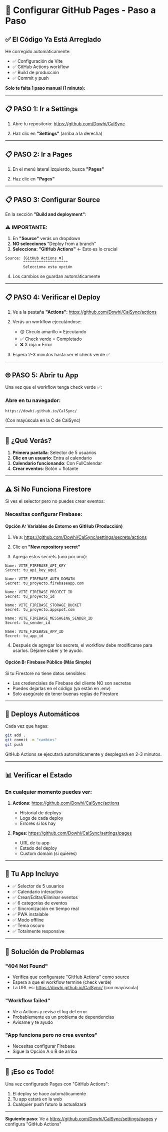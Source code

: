 # 🚀 Configurar GitHub Pages - Paso a Paso

## ✅ El Código Ya Está Arreglado

He corregido automáticamente:
- ✅ Configuración de Vite
- ✅ GitHub Actions workflow
- ✅ Build de producción
- ✅ Commit y push

**Solo te falta 1 paso manual (1 minuto):**

---

## 📋 PASO 1: Ir a Settings

1. Abre tu repositorio: https://github.com/Dowhi/CalSync

2. Haz clic en **"Settings"** (arriba a la derecha)

---

## 📋 PASO 2: Ir a Pages

1. En el menú lateral izquierdo, busca **"Pages"**

2. Haz clic en **"Pages"**

---

## 📋 PASO 3: Configurar Source

En la sección **"Build and deployment"**:

### ⚠️ IMPORTANTE:

1. En **"Source"** verás un dropdown
2. **NO selecciones** "Deploy from a branch"
3. **Selecciona: "GitHub Actions"** ← Esto es lo crucial

```
Source: [GitHub Actions ▼]
        ^^^^^^^^^^^^^^^^^^^^
        Selecciona esta opción
```

4. Los cambios se guardan automáticamente

---

## 📋 PASO 4: Verificar el Deploy

1. Ve a la pestaña **"Actions"**: https://github.com/Dowhi/CalSync/actions

2. Verás un workflow ejecutándose:
   - 🟡 Círculo amarillo = Ejecutando
   - ✅ Check verde = Completado
   - ❌ X roja = Error

3. Espera 2-3 minutos hasta ver el check verde ✅

---

## 🌐 PASO 5: Abrir tu App

Una vez que el workflow tenga check verde ✅:

### Abre en tu navegador:

```
https://dowhi.github.io/CalSync/
```

(Con mayúscula en la C de CalSync)

---

## 🎯 ¿Qué Verás?

1. **Primera pantalla**: Selector de 5 usuarios
2. **Clic en un usuario**: Entra al calendario
3. **Calendario funcionando**: Con FullCalendar
4. **Crear eventos**: Botón + flotante

---

## ⚠️ Si No Funciona Firestore

Si ves el selector pero no puedes crear eventos:

### Necesitas configurar Firebase:

#### Opción A: Variables de Entorno en GitHub (Producción)

1. Ve a: https://github.com/Dowhi/CalSync/settings/secrets/actions

2. Clic en **"New repository secret"**

3. Agrega estos secrets (uno por uno):

```
Name: VITE_FIREBASE_API_KEY
Secret: tu_api_key_aquí

Name: VITE_FIREBASE_AUTH_DOMAIN
Secret: tu_proyecto.firebaseapp.com

Name: VITE_FIREBASE_PROJECT_ID
Secret: tu_proyecto_id

Name: VITE_FIREBASE_STORAGE_BUCKET
Secret: tu_proyecto.appspot.com

Name: VITE_FIREBASE_MESSAGING_SENDER_ID
Secret: tu_sender_id

Name: VITE_FIREBASE_APP_ID
Secret: tu_app_id
```

4. Después de agregar los secrets, el workflow debe modificarse para usarlos. Déjame saber y te ayudo.

#### Opción B: Firebase Público (Más Simple)

Si tu Firestore no tiene datos sensibles:
- Las credenciales de Firebase del cliente NO son secretas
- Puedes dejarlas en el código (ya están en .env)
- Solo asegúrate de tener buenas reglas de Firestore

---

## 🔄 Deploys Automáticos

Cada vez que hagas:

```bash
git add .
git commit -m "cambios"
git push
```

GitHub Actions se ejecutará automáticamente y desplegará en 2-3 minutos.

---

## 📊 Verificar el Estado

### En cualquier momento puedes ver:

1. **Actions**: https://github.com/Dowhi/CalSync/actions
   - Historial de deploys
   - Logs de cada deploy
   - Errores si los hay

2. **Pages**: https://github.com/Dowhi/CalSync/settings/pages
   - URL de tu app
   - Estado del deploy
   - Custom domain (si quieres)

---

## 🎨 Tu App Incluye

- ✅ Selector de 5 usuarios
- ✅ Calendario interactivo
- ✅ Crear/Editar/Eliminar eventos
- ✅ 6 categorías de eventos
- ✅ Sincronización en tiempo real
- ✅ PWA instalable
- ✅ Modo offline
- ✅ Tema oscuro
- ✅ Totalmente responsive

---

## 🐛 Solución de Problemas

### "404 Not Found"
- Verifica que configuraste "GitHub Actions" como source
- Espera a que el workflow termine (check verde)
- La URL es: https://dowhi.github.io/CalSync/ (con mayúscula)

### "Workflow failed"
- Ve a Actions y revisa el log del error
- Probablemente es un problema de dependencias
- Avísame y te ayudo

### "App funciona pero no crea eventos"
- Necesitas configurar Firebase
- Sigue la Opción A o B de arriba

---

## 🎉 ¡Eso es Todo!

Una vez configurado Pages con "GitHub Actions":
1. El deploy se hace automáticamente
2. Tu app estará en la web
3. Cualquier push futuro la actualizará

---

**Siguiente paso**: Ve a https://github.com/Dowhi/CalSync/settings/pages y configura "GitHub Actions"

